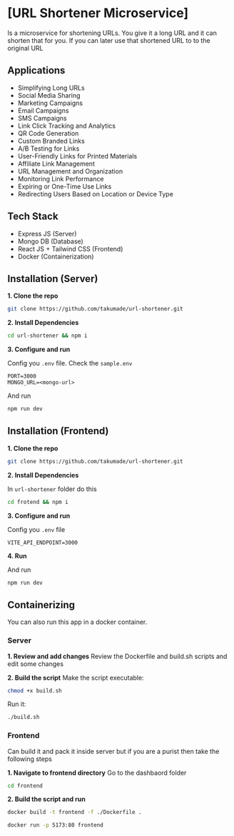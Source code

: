 # [URL Shortener Microservice]

Is a microservice for shortening URLs. You give it a long URL and it can shorten that for you. If you can later use that shortened URL to to the original URL

## Applications
- Simplifying Long URLs
- Social Media Sharing
- Marketing Campaigns
- Email Campaigns
- SMS Campaigns
- Link Click Tracking and Analytics
- QR Code Generation
- Custom Branded Links
- A/B Testing for Links
- User-Friendly Links for Printed Materials
- Affiliate Link Management
- URL Management and Organization
- Monitoring Link Performance
- Expiring or One-Time Use Links
- Redirecting Users Based on Location or Device Type

## Tech Stack
- Express JS (Server)
- Mongo DB (Database)
- React JS + Tailwind CSS (Frontend)
- Docker (Containerization)

## Installation (Server)

**1. Clone the repo**
```sh
git clone https://github.com/takumade/url-shortener.git
```

**2. Install Dependencies**
```sh
cd url-shortener && npm i
```

**3. Configure and run**

Config you `.env` file. Check the `sample.env`

```env
PORT=3000
MONGO_URL=<mongo-url>
```

And run
```sh
npm run dev
```


## Installation (Frontend)

**1. Clone the repo**
```sh
git clone https://github.com/takumade/url-shortener.git
```

**2. Install Dependencies**

In `url-shortener` folder do this
```sh
cd frotend && npm i
```


**3. Configure and run**

Config you `.env` file

```env
VITE_API_ENDPOINT=3000
```

**4. Run**

And run
```sh
npm run dev
```

## Containerizing

You can also run this app in a docker container.

### Server

**1. Review and add changes**
Review  the Dockerfile and build.sh scripts and edit some changes

**2. Build the script**
Make the script executable:

```sh
chmod +x build.sh
```

Run it:

```sh
./build.sh
```

### Frontend

Can build it and pack it inside server but if you are a purist then take the following steps


**1. Navigate to frontend directory**
Go to the dashbaord folder

```sh
cd frontend
```

**2. Build the script and run**


```sh
docker build -t frontend -f ./Dockerfile .

docker run -p 5173:80 frontend
```
